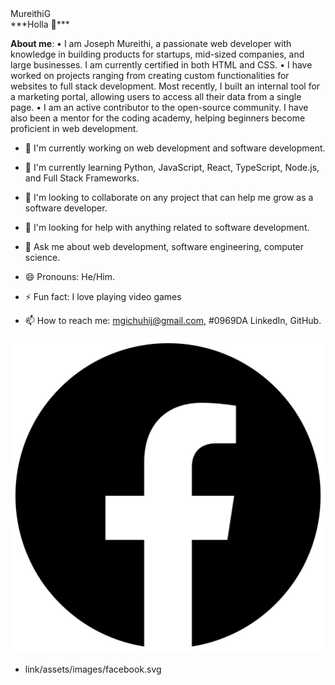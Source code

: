 <!DOCTYPE html>
<html>
<head>
  MureithiG<br>
    <meta charset="UTF-8">
    <title>Home</title>
    <script src="../bootstrap/js/jquery-3.4.0.js"></script>
    <script src="../bootstrap/js/popper.min.js"></script>
    <script src="../bootstrap/js/bootstrap.js"></script>
    <link rel="stylesheet" href="../bootstrap/css/bootstrap.css">
    <link rel="stylesheet" href="../bootstrap/css/style.css">
</head>
  <body>
***Holla 👋***

**About me**:
•	I am Joseph Mureithi, a passionate web developer with knowledge in building products for startups, mid-sized companies, and large businesses. I am currently certified in both HTML and CSS. 
•	I have worked on projects ranging from creating custom functionalities for websites to full stack development. Most recently, I built an internal tool for a marketing portal, allowing users to access all their data from a single page. 
•	I am an active contributor to the open-source community. I have also been a mentor for the coding academy, helping beginners become proficient in web development.

- 🔭 I'm currently working on web development and software development.
  
- 🌱 I'm currently learning Python, JavaScript, React, TypeScript, Node.js, and Full Stack Frameworks.
  
- 👯 I'm looking to collaborate on any project that can help me grow as a software developer.
  
- 🤔 I'm looking for help with anything related to software development.
  
- 💬 Ask me about web development, software engineering, computer science.
- 😄 Pronouns: He/Him.
  
- ⚡ Fun fact: I love playing video games
  
- 📫 How to reach me: mgichuhij@gmail.com, #0969DA LinkedIn, GitHub.

<a href="https://www.facebook.com">
  <img src="facebook.svg" alt="Image">
</a>



- link/assets/images/facebook.svg
  <svg xmlns="http://www.w3.org/2000/svg" viewBox="0 0 512 512" font-size:48px> <!--! Font Awesome Pro 6.4.2 by @fontawesome - https://fontawesome.com License-->
  
<i class='fab fa-facebook-square' style='font-size: 48px; color: blue'></i>
  

  </body>
</html>
